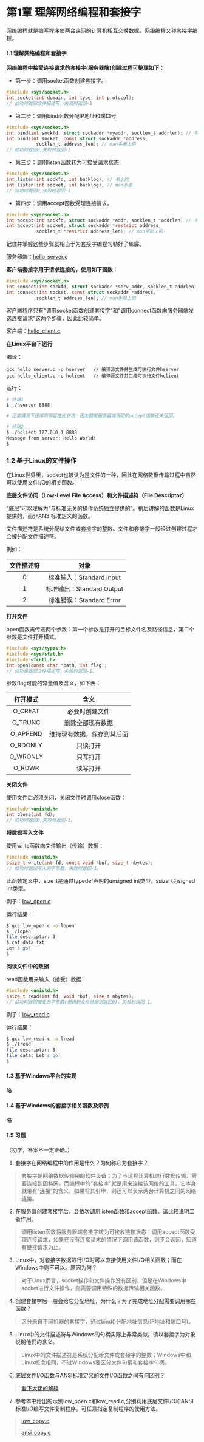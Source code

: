 # 第1章	理解网络编程和套接字

网络编程就是编写程序使两台连网的计算机相互交换数据。网络编程又称套接字编程。



#### 1.1 理解网络编程和套接字

**网络编程中接受连接请求的套接字(服务器端)创建过程可整理如下：**

- 第一步：调用socket函数创建套接字。

```c
#include <sys/socket.h>
int socket(int domain, int type, int protocol);
// 成功时返回文件描述符，失败时返回-1
```

- 第二步：调用bind函数分配IP地址和端口号

```c
#include <sys/socket.h>
int bind(int sockfd, struct sockaddr *myaddr, socklen_t addrlen); // 书上的
int bind(int socket, const struct sockaddr *address,
           socklen_t address_len); // man手册上的
// 成功时返回0,失败时返回-1
```

- 第三步：调用listen函数转为可接受请求状态

```c
#include <sys/socket.h>
int listen(int sockfd, int backlog); // 书上的
int listen(int socket, int backlog); // man手册
// 成功时返回0,失败时返回-1
```

- 第四步：调用accept函数受理连接请求。

```c
#include <sys/socket.h>
int accept(int sockfd, struct sockaddr *addr, socklen_t *addrlen) // 书上的
int accept(int socket, struct sockaddr *restrict address,
           socklen_t *restrict address_len); // man手册上的
```

记住并掌握这些步骤就相当于为套接字编程勾勒好了轮廓。

服务器端：[hello_server.c]()



**客户端套接字用于请求连接的，使用如下函数：**

```c
#include <sys/socket.h>
int connect(int sockfd, struct sockaddr *serv_addr, socklen_t addrlen); //书上的
int connect(int socket, const struct sockaddr *address,
           socklen_t address_len); // man手册上的
```

客户端程序只有“调用socket函数创建套接字”和“调用connect函数向服务器端发送连接请求”这两个步骤，因此比较简单。

客户端：[hello_client.c]()



**在Linux平台下运行**

编译：

```
gcc hello_server.c -o hserver   // 编译源文件并生成可执行文件hserver
gcc hello_client.c -o hclient   // 编译源文件并生成可执行文件hclient
```

运行：

```bash
# 终端1
$ ./hserver 8888

# 正常情况下程序将停留在此状态，因为额哦服务器端调用的accept函数还未返回。
```

```bash
# 终端2
$ ./hclient 127.0.0.1 8888
Message from server: Hello World!
$
```



### 1.2 基于Linux的文件操作

在Linux世界里，socket也被认为是文件的一种，因此在网络数据传输过程中自然可以使用文件I/O的相关函数。

**底层文件访问（Low-Level File Access）和文件描述符（File Descriptor）**

“底层”可以理解为“与标准无关的操作系统独立提供的”。稍后讲解的函数是Linux提供的，而非ANSI标准定义的函数。

文件描述符是系统分配给文件或套接字的整数。文件和套接字一般经过创建过程才会被分配文件描述符。

例如：

| 文件描述符 |           对象            |
| :--------: | :-----------------------: |
|     0      | 标准输入：Standard Input  |
|     1      | 标准输出：Standard Output |
|     2      | 标准错误：Standard Error  |



**打开文件**

open函数需传递两个参数：第一个参数是打开的目标文件名及路径信息，第二个参数是文件打开模式。

```c
#include <sys/types.h>
#include <sys/stat.h>
#include <fcntl.h>
int open(const char *path, int flag);
// 成功是返回文件描述符，失败时返回-1。
```

参数flag可能的常量值及含义，如下表：

| 打开模式 |            含义            |
| :------: | :------------------------: |
| O_CREAT  |       必要时创建文件       |
| O_TRUNC  |      删除全部现有数据      |
| O_APPEND | 维持现有数据，保存到其后面 |
| O_RDONLY |          只读打开          |
| O_WRONLY |          只写打开          |
|  O_RDWR  |          读写打开          |



**关闭文件**

使用文件后必须关闭，关闭文件时调用close函数：

```c
#include <unistd.h>
int close(int fd);
// 成功时返回0,失败时返回-1。
```



**将数据写入文件**

使用write函数向文件输出（传输）数据：

```c
#include <unistd.h>
ssize_t write(int fd, const void *buf, size_t nbytes);
// 成功时返回写入的字节数，失败时返回-1。
```

此函数定义中，size_t是通过typedef声明的unsigned int类型。ssize_t为signed int类型。



例子：[low_open.c]()

运行结果：

```bash
$ gcc low_open.c -o lopen
$ ./lopen
file descriptor: 3
$ cat data.txt
Let's go!
$
```



**阅读文件中的数据**

read函数用来输入（接受）数据：

```c
#include <unistd.h>
ssize_t read(int fd, void *buf, size_t nbytes);
// 成功时返回接受的字节数(但遇到文件结尾则返回0)，失败时返回-1。
```

例子：[low_read.c]()

运行结果：

```bash
$ gcc low_read.c -o lread
$ ./lread
file descriptor: 3
file data: Let's go!
$
```



#### 1.3 基于Windows平台的实现

略

#### 1.4 基于Windows的套接字相关函数及示例

略



#### 1.5 习题

（初学，答案不一定正确。）

1.  套接字在网络编程中的作用是什么？为何称它为套接字？

> 套接字是网络数据传输用的软件设备；为了与远程计算机进行数据传输，需要连接到因特网，而编程中的“套接字”就是用来连接该网络的工具。它本身就带有“连接”的含义，如果将其引申，则还可以表示两台计算机之间的网络连接。

2. 在服务器创建套接字后，会依次调用listen函数和accept函数。请比较说明二者作用。

> 调用listen函数将服务器端套接字转为可接收链接状态；调用accept函数受理连接请求，如果在没有连接请求的情况下调用该函数，则不会返回，知道有链接请求为止。

3. Linux中，对套接字数据进行I/O时可以直接使用文件I/O相关函数；而在Windows中则不可以。原因为何？

> 对于Linux而言，socket操作和文件操作没有区别，但是在Windows中socket进行文件操作，则需要调用特殊的数据传输相关函数。

4. 创建套接字后一般会给它分配地址，为什么？为了完成地址分配需要调用哪些函数？

> 区分来自不同机器的套接字，通过bind()分配地址信息(IP地址和端口号)。

5. Linux中的文件描述符与Windows的句柄实际上非常类似。请以套接字为对象说明他们的含义。

> Linux中的文件描述符是系统分配给文件或套接字的整数；Windows中和Linux概念相同，不过Windows要区分文件句柄和套接字句柄。

6. 底层文件I/O函数与ANSI标准定义的文件I/O函数之间有何区别？

> [看下大佬的解释](https://blog.csdn.net/owen7500/article/details/53263981)

7. 参考本书给出的示例low_open.c和low_read.c,分别利用底层文件I/O和ANSI标准I/O编写文件复制程序。可任意指定复制程序的使用方法。

> [low_copy.c]()
>
> [ansi_copy.c]()
